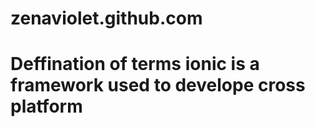 # zenaviolet.github.com
<html>
  </head>
  <body>
  <h1> Deffination of terms
  <oltype="A"
  <p>ionic is a framework used to develope cross platform
  </body>
  </html>





